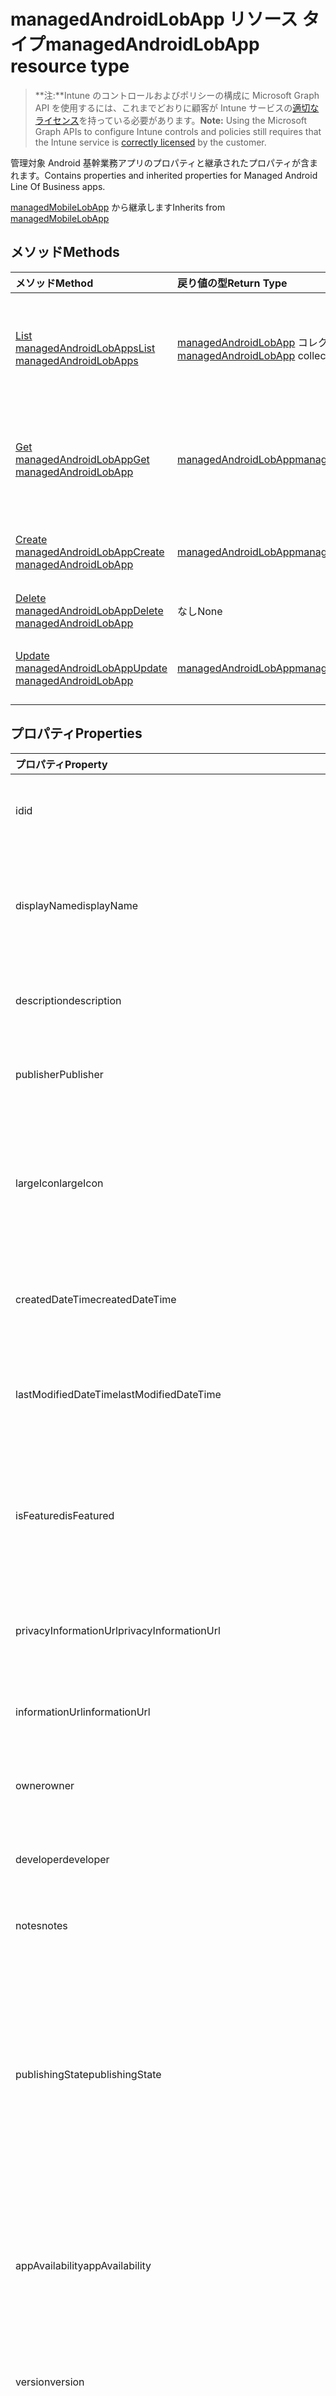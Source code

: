 # <a name="managedandroidlobapp-resource-type"></a><span data-ttu-id="f211b-101">managedAndroidLobApp リソース タイプ</span><span class="sxs-lookup"><span data-stu-id="f211b-101">managedAndroidLobApp resource type</span></span>

> <span data-ttu-id="f211b-102">**注:**Intune のコントロールおよびポリシーの構成に Microsoft Graph API を使用するには、これまでどおりに顧客が Intune サービスの[適切なライセンス](https://go.microsoft.com/fwlink/?linkid=839381)を持っている必要があります。</span><span class="sxs-lookup"><span data-stu-id="f211b-102">**Note:** Using the Microsoft Graph APIs to configure Intune controls and policies still requires that the Intune service is [correctly licensed](https://go.microsoft.com/fwlink/?linkid=839381) by the customer.</span></span>

<span data-ttu-id="f211b-103">管理対象 Android 基幹業務アプリのプロパティと継承されたプロパティが含まれます。</span><span class="sxs-lookup"><span data-stu-id="f211b-103">Contains properties and inherited properties for Managed Android Line Of Business apps.</span></span>

<span data-ttu-id="f211b-104">[managedMobileLobApp](../resources/intune_apps_managedmobilelobapp.md) から継承します</span><span class="sxs-lookup"><span data-stu-id="f211b-104">Inherits from [managedMobileLobApp](../resources/intune_apps_managedmobilelobapp.md)</span></span>

## <a name="methods"></a><span data-ttu-id="f211b-105">メソッド</span><span class="sxs-lookup"><span data-stu-id="f211b-105">Methods</span></span>
|<span data-ttu-id="f211b-106">メソッド</span><span class="sxs-lookup"><span data-stu-id="f211b-106">Method</span></span>|<span data-ttu-id="f211b-107">戻り値の型</span><span class="sxs-lookup"><span data-stu-id="f211b-107">Return Type</span></span>|<span data-ttu-id="f211b-108">説明</span><span class="sxs-lookup"><span data-stu-id="f211b-108">Description</span></span>|
|:---|:---|:---|
|[<span data-ttu-id="f211b-109">List managedAndroidLobApps</span><span class="sxs-lookup"><span data-stu-id="f211b-109">List managedAndroidLobApps</span></span>](../api/intune_apps_managedandroidlobapp_list.md)|<span data-ttu-id="f211b-110">[managedAndroidLobApp](../resources/intune_apps_managedandroidlobapp.md) コレクション</span><span class="sxs-lookup"><span data-stu-id="f211b-110">[managedAndroidLobApp](../resources/intune_apps_managedandroidlobapp.md) collection</span></span>|<span data-ttu-id="f211b-111">[managedAndroidLobApp](../resources/intune_apps_managedandroidlobapp.md) オブジェクトのプロパティとリレーションシップをリストします。</span><span class="sxs-lookup"><span data-stu-id="f211b-111">List properties and relationships of the [managedAndroidLobApp](../resources/intune_apps_managedandroidlobapp.md) objects.</span></span>|
|[<span data-ttu-id="f211b-112">Get managedAndroidLobApp</span><span class="sxs-lookup"><span data-stu-id="f211b-112">Get managedAndroidLobApp</span></span>](../api/intune_apps_managedandroidlobapp_get.md)|[<span data-ttu-id="f211b-113">managedAndroidLobApp</span><span class="sxs-lookup"><span data-stu-id="f211b-113">managedAndroidLobApp</span></span>](../resources/intune_apps_managedandroidlobapp.md)|<span data-ttu-id="f211b-114">[managedAndroidLobApp](../resources/intune_apps_managedandroidlobapp.md) オブジェクトのプロパティとリレーションシップを読み取ります。</span><span class="sxs-lookup"><span data-stu-id="f211b-114">Read properties and relationships of [plannerTaskDetails](../resources/intune_apps_managedandroidlobapp.md) object.</span></span>|
|[<span data-ttu-id="f211b-115">Create managedAndroidLobApp</span><span class="sxs-lookup"><span data-stu-id="f211b-115">Create managedAndroidLobApp</span></span>](../api/intune_apps_managedandroidlobapp_create.md)|[<span data-ttu-id="f211b-116">managedAndroidLobApp</span><span class="sxs-lookup"><span data-stu-id="f211b-116">managedAndroidLobApp</span></span>](../resources/intune_apps_managedandroidlobapp.md)|<span data-ttu-id="f211b-117">新しい [managedAndroidLobApp](../resources/intune_apps_managedandroidlobapp.md) オブジェクトを作成します。</span><span class="sxs-lookup"><span data-stu-id="f211b-117">Create a new [plannerBucket](../resources/intune_apps_managedandroidlobapp.md) object.</span></span>|
|[<span data-ttu-id="f211b-118">Delete managedAndroidLobApp</span><span class="sxs-lookup"><span data-stu-id="f211b-118">Delete managedAndroidLobApp</span></span>](../api/intune_apps_managedandroidlobapp_delete.md)|<span data-ttu-id="f211b-119">なし</span><span class="sxs-lookup"><span data-stu-id="f211b-119">None</span></span>|<span data-ttu-id="f211b-120">[managedAndroidLobApp](../resources/intune_apps_managedandroidlobapp.md) を削除します。</span><span class="sxs-lookup"><span data-stu-id="f211b-120">Deletes a [managedAndroidLobApp](../resources/intune_apps_managedandroidlobapp.md).</span></span>|
|[<span data-ttu-id="f211b-121">Update managedAndroidLobApp</span><span class="sxs-lookup"><span data-stu-id="f211b-121">Update managedAndroidLobApp</span></span>](../api/intune_apps_managedandroidlobapp_update.md)|[<span data-ttu-id="f211b-122">managedAndroidLobApp</span><span class="sxs-lookup"><span data-stu-id="f211b-122">managedAndroidLobApp</span></span>](../resources/intune_apps_managedandroidlobapp.md)|<span data-ttu-id="f211b-123">[managedAndroidLobApp](../resources/intune_apps_managedandroidlobapp.md) オブジェクトのプロパティを更新します。</span><span class="sxs-lookup"><span data-stu-id="f211b-123">Update the properties of a [calendar](../resources/intune_apps_managedandroidlobapp.md) object.</span></span>|

## <a name="properties"></a><span data-ttu-id="f211b-124">プロパティ</span><span class="sxs-lookup"><span data-stu-id="f211b-124">Properties</span></span>
|<span data-ttu-id="f211b-125">プロパティ</span><span class="sxs-lookup"><span data-stu-id="f211b-125">Property</span></span>|<span data-ttu-id="f211b-126">型</span><span class="sxs-lookup"><span data-stu-id="f211b-126">Type</span></span>|<span data-ttu-id="f211b-127">説明</span><span class="sxs-lookup"><span data-stu-id="f211b-127">Description</span></span>|
|:---|:---|:---|
|<span data-ttu-id="f211b-128">id</span><span class="sxs-lookup"><span data-stu-id="f211b-128">id</span></span>|<span data-ttu-id="f211b-129">String</span><span class="sxs-lookup"><span data-stu-id="f211b-129">String</span></span>|<span data-ttu-id="f211b-130">エンティティのキー。</span><span class="sxs-lookup"><span data-stu-id="f211b-130">Name of the entity.</span></span> <span data-ttu-id="f211b-131">[mobileApp](../resources/intune_apps_mobileapp.md) から継承します</span><span class="sxs-lookup"><span data-stu-id="f211b-131">Inherited from [mobileApp](../resources/intune_apps_mobileapp.md)</span></span>|
|<span data-ttu-id="f211b-132">displayName</span><span class="sxs-lookup"><span data-stu-id="f211b-132">displayName</span></span>|<span data-ttu-id="f211b-133">String</span><span class="sxs-lookup"><span data-stu-id="f211b-133">String</span></span>|<span data-ttu-id="f211b-134">管理者が提供またはインポートしたアプリのタイトル。</span><span class="sxs-lookup"><span data-stu-id="f211b-134">The admin provided or imported title of the app.</span></span> <span data-ttu-id="f211b-135">[mobileApp](../resources/intune_apps_mobileapp.md) から継承します</span><span class="sxs-lookup"><span data-stu-id="f211b-135">Inherited from [mobileApp](../resources/intune_apps_mobileapp.md)</span></span>|
|<span data-ttu-id="f211b-136">description</span><span class="sxs-lookup"><span data-stu-id="f211b-136">description</span></span>|<span data-ttu-id="f211b-137">String</span><span class="sxs-lookup"><span data-stu-id="f211b-137">String</span></span>|<span data-ttu-id="f211b-138">アプリの説明。</span><span class="sxs-lookup"><span data-stu-id="f211b-138">The description of the app.</span></span> <span data-ttu-id="f211b-139">[mobileApp](../resources/intune_apps_mobileapp.md) から継承します</span><span class="sxs-lookup"><span data-stu-id="f211b-139">Inherited from [mobileApp](../resources/intune_apps_mobileapp.md)</span></span>|
|<span data-ttu-id="f211b-140">publisher</span><span class="sxs-lookup"><span data-stu-id="f211b-140">Publisher</span></span>|<span data-ttu-id="f211b-141">String</span><span class="sxs-lookup"><span data-stu-id="f211b-141">String</span></span>|<span data-ttu-id="f211b-142">アプリの発行元です。</span><span class="sxs-lookup"><span data-stu-id="f211b-142">The name of the app.</span></span> <span data-ttu-id="f211b-143">[mobileApp](../resources/intune_apps_mobileapp.md) から継承します</span><span class="sxs-lookup"><span data-stu-id="f211b-143">Inherited from [mobileApp](../resources/intune_apps_mobileapp.md)</span></span>|
|<span data-ttu-id="f211b-144">largeIcon</span><span class="sxs-lookup"><span data-stu-id="f211b-144">largeIcon</span></span>|[<span data-ttu-id="f211b-145">mimeContent</span><span class="sxs-lookup"><span data-stu-id="f211b-145">MimeContent</span></span>](../resources/intune_apps_mimecontent.md)|<span data-ttu-id="f211b-146">アプリの詳細に表示され、アイコンのアップロードに使用される大きいアイコン。</span><span class="sxs-lookup"><span data-stu-id="f211b-146">The large icon, to be displayed in the app details and used for upload of the icon.</span></span> <span data-ttu-id="f211b-147">[mobileApp](../resources/intune_apps_mobileapp.md) から継承します</span><span class="sxs-lookup"><span data-stu-id="f211b-147">Inherited from [mobileApp](../resources/intune_apps_mobileapp.md)</span></span>|
|<span data-ttu-id="f211b-148">createdDateTime</span><span class="sxs-lookup"><span data-stu-id="f211b-148">createdDateTime</span></span>|<span data-ttu-id="f211b-149">DateTimeOffset</span><span class="sxs-lookup"><span data-stu-id="f211b-149">DateTimeOffset</span></span>|<span data-ttu-id="f211b-150">アプリが作成された日時。</span><span class="sxs-lookup"><span data-stu-id="f211b-150">The date and time when the page was created.</span></span> <span data-ttu-id="f211b-151">[mobileApp](../resources/intune_apps_mobileapp.md) から継承します</span><span class="sxs-lookup"><span data-stu-id="f211b-151">Inherited from [mobileApp](../resources/intune_apps_mobileapp.md)</span></span>|
|<span data-ttu-id="f211b-152">lastModifiedDateTime</span><span class="sxs-lookup"><span data-stu-id="f211b-152">lastModifiedDateTime</span></span>|<span data-ttu-id="f211b-153">DateTimeOffset</span><span class="sxs-lookup"><span data-stu-id="f211b-153">DateTimeOffset</span></span>|<span data-ttu-id="f211b-154">アプリが最後に変更された日時。</span><span class="sxs-lookup"><span data-stu-id="f211b-154">The date and time when the attachment was last modified.</span></span> <span data-ttu-id="f211b-155">[mobileApp](../resources/intune_apps_mobileapp.md) から継承します</span><span class="sxs-lookup"><span data-stu-id="f211b-155">Inherited from [mobileApp](../resources/intune_apps_mobileapp.md)</span></span>|
|<span data-ttu-id="f211b-156">isFeatured</span><span class="sxs-lookup"><span data-stu-id="f211b-156">isFeatured</span></span>|<span data-ttu-id="f211b-157">Boolean</span><span class="sxs-lookup"><span data-stu-id="f211b-157">Boolean</span></span>|<span data-ttu-id="f211b-158">アプリが管理者のおすすめとしてマークされたかどうかを示す値。[mobileApp](../resources/intune_apps_mobileapp.md) から継承します</span><span class="sxs-lookup"><span data-stu-id="f211b-158">The value indicating whether the app is marked as featured by the admin. Inherited from [mobileApp](../resources/intune_apps_mobileapp.md)</span></span>|
|<span data-ttu-id="f211b-159">privacyInformationUrl</span><span class="sxs-lookup"><span data-stu-id="f211b-159">privacyInformationUrl</span></span>|<span data-ttu-id="f211b-160">String</span><span class="sxs-lookup"><span data-stu-id="f211b-160">String</span></span>|<span data-ttu-id="f211b-161">プライバシーに関する声明の URL。</span><span class="sxs-lookup"><span data-stu-id="f211b-161">The privacy statement Url.</span></span> <span data-ttu-id="f211b-162">[mobileApp](../resources/intune_apps_mobileapp.md) から継承します</span><span class="sxs-lookup"><span data-stu-id="f211b-162">Inherited from [mobileApp](../resources/intune_apps_mobileapp.md)</span></span>|
|<span data-ttu-id="f211b-163">informationUrl</span><span class="sxs-lookup"><span data-stu-id="f211b-163">informationUrl</span></span>|<span data-ttu-id="f211b-164">String</span><span class="sxs-lookup"><span data-stu-id="f211b-164">String</span></span>|<span data-ttu-id="f211b-165">詳細情報の URL。</span><span class="sxs-lookup"><span data-stu-id="f211b-165">The more information Url.</span></span> <span data-ttu-id="f211b-166">[mobileApp](../resources/intune_apps_mobileapp.md) から継承します</span><span class="sxs-lookup"><span data-stu-id="f211b-166">Inherited from [mobileApp](../resources/intune_apps_mobileapp.md)</span></span>|
|<span data-ttu-id="f211b-167">owner</span><span class="sxs-lookup"><span data-stu-id="f211b-167">owner</span></span>|<span data-ttu-id="f211b-168">String</span><span class="sxs-lookup"><span data-stu-id="f211b-168">String</span></span>|<span data-ttu-id="f211b-169">アプリの所有者。</span><span class="sxs-lookup"><span data-stu-id="f211b-169">The owner of the timesheet.</span></span> <span data-ttu-id="f211b-170">[mobileApp](../resources/intune_apps_mobileapp.md) から継承します</span><span class="sxs-lookup"><span data-stu-id="f211b-170">Inherited from [mobileApp](../resources/intune_apps_mobileapp.md)</span></span>|
|<span data-ttu-id="f211b-171">developer</span><span class="sxs-lookup"><span data-stu-id="f211b-171">developer</span></span>|<span data-ttu-id="f211b-172">String</span><span class="sxs-lookup"><span data-stu-id="f211b-172">String</span></span>|<span data-ttu-id="f211b-173">アプリの開発者。</span><span class="sxs-lookup"><span data-stu-id="f211b-173">The name of the app.</span></span> <span data-ttu-id="f211b-174">[mobileApp](../resources/intune_apps_mobileapp.md) から継承します</span><span class="sxs-lookup"><span data-stu-id="f211b-174">Inherited from [mobileApp](../resources/intune_apps_mobileapp.md)</span></span>|
|<span data-ttu-id="f211b-175">notes</span><span class="sxs-lookup"><span data-stu-id="f211b-175">notes</span></span>|<span data-ttu-id="f211b-176">String</span><span class="sxs-lookup"><span data-stu-id="f211b-176">String</span></span>|<span data-ttu-id="f211b-177">アプリ用のメモ。</span><span class="sxs-lookup"><span data-stu-id="f211b-177">Notes for the app.</span></span> <span data-ttu-id="f211b-178">[mobileApp](../resources/intune_apps_mobileapp.md) から継承します</span><span class="sxs-lookup"><span data-stu-id="f211b-178">Inherited from [mobileApp](../resources/intune_apps_mobileapp.md)</span></span>|
|<span data-ttu-id="f211b-179">publishingState</span><span class="sxs-lookup"><span data-stu-id="f211b-179">publishingState</span></span>|<span data-ttu-id="f211b-180">String</span><span class="sxs-lookup"><span data-stu-id="f211b-180">String</span></span>|<span data-ttu-id="f211b-181">アプリの発行の状態。</span><span class="sxs-lookup"><span data-stu-id="f211b-181">The publishing state for the app.</span></span> <span data-ttu-id="f211b-182">アプリが発行されていない限り、アプリを割り当てることができません。</span><span class="sxs-lookup"><span data-stu-id="f211b-182">The app cannot be assigned unless the app is published.</span></span> <span data-ttu-id="f211b-183">[mobileApp](../resources/intune_apps_mobileapp.md) から継承します。可能な値は、`notPublished`、`processing`、`published` です。</span><span class="sxs-lookup"><span data-stu-id="f211b-183">Inherited from [mobileApp](../resources/intune_apps_mobileapp.md) Possible values are: `notPublished`, `processing`, `published`.</span></span>|
|<span data-ttu-id="f211b-184">appAvailability</span><span class="sxs-lookup"><span data-stu-id="f211b-184">appAvailability</span></span>|<span data-ttu-id="f211b-185">String</span><span class="sxs-lookup"><span data-stu-id="f211b-185">String</span></span>|<span data-ttu-id="f211b-186">アプリケーションの可用性。</span><span class="sxs-lookup"><span data-stu-id="f211b-186">The Application's availability.</span></span> <span data-ttu-id="f211b-187">[managedApp](../resources/intune_apps_managedapp.md) から継承します。可能な値は、`global`、`lineOfBusiness` です。</span><span class="sxs-lookup"><span data-stu-id="f211b-187">Inherited from [managedApp](../resources/intune_apps_managedapp.md) Possible values are: `global`, `lineOfBusiness`.</span></span>|
|<span data-ttu-id="f211b-188">version</span><span class="sxs-lookup"><span data-stu-id="f211b-188">version</span></span>|<span data-ttu-id="f211b-189">String</span><span class="sxs-lookup"><span data-stu-id="f211b-189">String</span></span>|<span data-ttu-id="f211b-190">アプリケーションのバージョン。</span><span class="sxs-lookup"><span data-stu-id="f211b-190">The Application's version.</span></span> <span data-ttu-id="f211b-191">[managedApp](../resources/intune_apps_managedapp.md) から継承します</span><span class="sxs-lookup"><span data-stu-id="f211b-191">Inherited from [managedApp](../resources/intune_apps_managedapp.md)</span></span>|
|<span data-ttu-id="f211b-192">committedContentVersion</span><span class="sxs-lookup"><span data-stu-id="f211b-192">committedContentVersion</span></span>|<span data-ttu-id="f211b-193">String</span><span class="sxs-lookup"><span data-stu-id="f211b-193">String</span></span>|<span data-ttu-id="f211b-194">内部にコミットされたコンテンツのバージョン。</span><span class="sxs-lookup"><span data-stu-id="f211b-194">The internal committed content version.</span></span> <span data-ttu-id="f211b-195">[managedMobileLobApp](../resources/intune_apps_managedmobilelobapp.md) から継承します</span><span class="sxs-lookup"><span data-stu-id="f211b-195">Inherited from [managedMobileLobApp](../resources/intune_apps_managedmobilelobapp.md)</span></span>|
|<span data-ttu-id="f211b-196">fileName</span><span class="sxs-lookup"><span data-stu-id="f211b-196">FileName</span></span>|<span data-ttu-id="f211b-197">String</span><span class="sxs-lookup"><span data-stu-id="f211b-197">String</span></span>|<span data-ttu-id="f211b-198">メインの LOB アプリケーションのファイル名。</span><span class="sxs-lookup"><span data-stu-id="f211b-198">The name of the main Lob application file.</span></span> <span data-ttu-id="f211b-199">[managedMobileLobApp](../resources/intune_apps_managedmobilelobapp.md) から継承します</span><span class="sxs-lookup"><span data-stu-id="f211b-199">Inherited from [managedMobileLobApp](../resources/intune_apps_managedmobilelobapp.md)</span></span>|
|<span data-ttu-id="f211b-200">size</span><span class="sxs-lookup"><span data-stu-id="f211b-200">size</span></span>|<span data-ttu-id="f211b-201">Int64</span><span class="sxs-lookup"><span data-stu-id="f211b-201">Int64</span></span>|<span data-ttu-id="f211b-202">アップロードされたすべてのファイルを含む合計サイズ。</span><span class="sxs-lookup"><span data-stu-id="f211b-202">The total size, including all uploaded files.</span></span> <span data-ttu-id="f211b-203">[managedMobileLobApp](../resources/intune_apps_managedmobilelobapp.md) から継承します</span><span class="sxs-lookup"><span data-stu-id="f211b-203">Inherited from [managedMobileLobApp](../resources/intune_apps_managedmobilelobapp.md)</span></span>|
|<span data-ttu-id="f211b-204">packageId</span><span class="sxs-lookup"><span data-stu-id="f211b-204">PackageId</span></span>|<span data-ttu-id="f211b-205">String</span><span class="sxs-lookup"><span data-stu-id="f211b-205">String</span></span>|<span data-ttu-id="f211b-206">パッケージの識別子。</span><span class="sxs-lookup"><span data-stu-id="f211b-206">The package identifier.</span></span>|
|<span data-ttu-id="f211b-207">minimumSupportedOperatingSystem</span><span class="sxs-lookup"><span data-stu-id="f211b-207">minimumSupportedOperatingSystem</span></span>|[<span data-ttu-id="f211b-208">androidMinimumOperatingSystem</span><span class="sxs-lookup"><span data-stu-id="f211b-208">androidMinimumOperatingSystem</span></span>](../resources/intune_apps_androidminimumoperatingsystem.md)|<span data-ttu-id="f211b-209">該当するオペレーティング システムの最小の値です。</span><span class="sxs-lookup"><span data-stu-id="f211b-209">The value for the minimum applicable operating system.</span></span>|
|<span data-ttu-id="f211b-210">versionName</span><span class="sxs-lookup"><span data-stu-id="f211b-210">versionName</span></span>|<span data-ttu-id="f211b-211">String</span><span class="sxs-lookup"><span data-stu-id="f211b-211">String</span></span>|<span data-ttu-id="f211b-212">管理対象 Android 基幹業務 (LoB) アプリのバージョン名。</span><span class="sxs-lookup"><span data-stu-id="f211b-212">The version name of managed Android Line of Business (LoB) app.</span></span>|
|<span data-ttu-id="f211b-213">versionCode</span><span class="sxs-lookup"><span data-stu-id="f211b-213">versionCode</span></span>|<span data-ttu-id="f211b-214">String</span><span class="sxs-lookup"><span data-stu-id="f211b-214">String</span></span>|<span data-ttu-id="f211b-215">管理対象 Android 基幹業務 (LoB) アプリのバージョン コード。</span><span class="sxs-lookup"><span data-stu-id="f211b-215">The version code of managed Android Line of Business (LoB) app.</span></span>|

## <a name="relationships"></a><span data-ttu-id="f211b-216">リレーションシップ</span><span class="sxs-lookup"><span data-stu-id="f211b-216">Relationships</span></span>
|<span data-ttu-id="f211b-217">リレーションシップ</span><span class="sxs-lookup"><span data-stu-id="f211b-217">Relationship</span></span>|<span data-ttu-id="f211b-218">型</span><span class="sxs-lookup"><span data-stu-id="f211b-218">Type</span></span>|<span data-ttu-id="f211b-219">説明</span><span class="sxs-lookup"><span data-stu-id="f211b-219">Description</span></span>|
|:---|:---|:---|
|<span data-ttu-id="f211b-220">categories</span><span class="sxs-lookup"><span data-stu-id="f211b-220">categories</span></span>|<span data-ttu-id="f211b-221">[mobileAppCategory](../resources/intune_apps_mobileappcategory.md) コレクション</span><span class="sxs-lookup"><span data-stu-id="f211b-221">[mobileAppCategory](../resources/intune_apps_mobileappcategory.md) collection</span></span>|<span data-ttu-id="f211b-222">このアプリのカテゴリのリスト。</span><span class="sxs-lookup"><span data-stu-id="f211b-222">The list of categories for this app.</span></span> <span data-ttu-id="f211b-223">[mobileApp](../resources/intune_apps_mobileapp.md) から継承します</span><span class="sxs-lookup"><span data-stu-id="f211b-223">Inherited from [mobileApp](../resources/intune_apps_mobileapp.md)</span></span>|
|<span data-ttu-id="f211b-224">assignments</span><span class="sxs-lookup"><span data-stu-id="f211b-224">assignments</span></span>|<span data-ttu-id="f211b-225">[mobileAppAssignment](../resources/intune_apps_mobileappassignment.md) コレクション</span><span class="sxs-lookup"><span data-stu-id="f211b-225">[mobileAppAssignment](../resources/intune_apps_mobileappassignment.md) collection</span></span>|<span data-ttu-id="f211b-226">このモバイル アプリのグループ割り当てのリスト。</span><span class="sxs-lookup"><span data-stu-id="f211b-226">The list of group assignments for this mobile app.</span></span> <span data-ttu-id="f211b-227">[mobileApp](../resources/intune_apps_mobileapp.md) から継承します</span><span class="sxs-lookup"><span data-stu-id="f211b-227">Inherited from [mobileApp](../resources/intune_apps_mobileapp.md)</span></span>|
|<span data-ttu-id="f211b-228">contentVersions</span><span class="sxs-lookup"><span data-stu-id="f211b-228">contentVersions</span></span>|<span data-ttu-id="f211b-229">[mobileAppContent](../resources/intune_apps_mobileappcontent.md) コレクション</span><span class="sxs-lookup"><span data-stu-id="f211b-229">[mobileAppContent](../resources/intune_apps_mobileappcontent.md) collection</span></span>|<span data-ttu-id="f211b-230">このアプリのコンテンツのバージョンのリスト。</span><span class="sxs-lookup"><span data-stu-id="f211b-230">The list of content versions for this app.</span></span> <span data-ttu-id="f211b-231">[managedMobileLobApp](../resources/intune_apps_managedmobilelobapp.md) から継承します</span><span class="sxs-lookup"><span data-stu-id="f211b-231">Inherited from [managedMobileLobApp](../resources/intune_apps_managedmobilelobapp.md)</span></span>|

## <a name="json-representation"></a><span data-ttu-id="f211b-232">JSON 表記</span><span class="sxs-lookup"><span data-stu-id="f211b-232">JSON Representation</span></span>
<span data-ttu-id="f211b-233">以下は、リソースの JSON 表記です。</span><span class="sxs-lookup"><span data-stu-id="f211b-233">Here is a JSON representation of the resource.</span></span>
<!-- {
  "blockType": "resource",
  "keyProperty": "id",
  "@odata.type": "microsoft.graph.managedAndroidLobApp"
}
-->
``` json
{
  "@odata.type": "#microsoft.graph.managedAndroidLobApp",
  "id": "String (identifier)",
  "displayName": "String",
  "description": "String",
  "publisher": "String",
  "largeIcon": {
    "@odata.type": "microsoft.graph.mimeContent",
    "type": "String",
    "value": "binary"
  },
  "createdDateTime": "String (timestamp)",
  "lastModifiedDateTime": "String (timestamp)",
  "isFeatured": true,
  "privacyInformationUrl": "String",
  "informationUrl": "String",
  "owner": "String",
  "developer": "String",
  "notes": "String",
  "publishingState": "String",
  "appAvailability": "String",
  "version": "String",
  "committedContentVersion": "String",
  "fileName": "String",
  "size": 1024,
  "packageId": "String",
  "minimumSupportedOperatingSystem": {
    "@odata.type": "microsoft.graph.androidMinimumOperatingSystem",
    "v4_0": true,
    "v4_0_3": true,
    "v4_1": true,
    "v4_2": true,
    "v4_3": true,
    "v4_4": true,
    "v5_0": true,
    "v5_1": true
  },
  "versionName": "String",
  "versionCode": "String"
}
```



